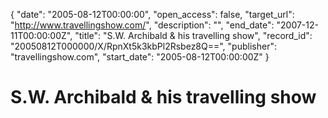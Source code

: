 {
  "date": "2005-08-12T00:00:00", 
  "open_access": false, 
  "target_url": "http://www.travellingshow.com/", 
  "description": "", 
  "end_date": "2007-12-11T00:00:00Z", 
  "title": "S.W. Archibald & his travelling show", 
  "record_id": "20050812T000000/X/RpnXt5k3kbPl2Rsbez8Q==", 
  "publisher": "travellingshow.com", 
  "start_date": "2005-08-12T00:00:00Z"
}

# S.W. Archibald & his travelling show


